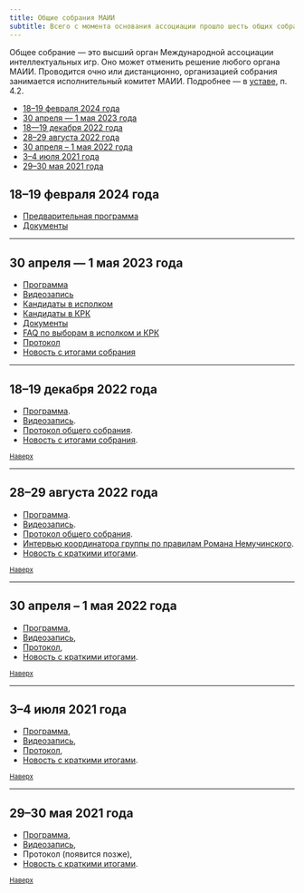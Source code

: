 ```yaml
---
title: Общие собрания МАИИ
subtitle: Всего с момента основания ассоциации прошло шесть общих собраний.
---
```


Общее собрание — это высший орган Международной ассоциации интеллектуальных игр. Оно может отменить решение любого органа МАИИ. Проводится очно или дистанционно, организацией собрания занимается исполнительный комитет МАИИ. Подробнее — в [уставе](https://www.maii.li/statute/ru), п. 4.2.


- [18–19 февраля 2024 года](#feb24)  <a name="atop"></a>
- [30 апреля — 1 мая 2023 года](#aprmay23)
- [18—19 декабря 2022 года](#dec22)
- [28–29 августа 2022 года](#aug22)
- [30 апреля – 1 мая 2022 года](#aprmay22)
- [3–4 июля 2021 года](#jul21)
- [29–30 мая 2021 года](#may21)

## 18–19 февраля 2024 года <a name="feb24"></a>

- [Предварительная программа](https://www.maii.li/news/2024-01-21-anons-fevralskogo-obshego-sobraniya/)
- [Документы](https://forum.znatoki.site/c/obshhee-sobranie-18-02-2024/dokumenty/76)

-------

## 30 апреля — 1 мая 2023 года <a name="aprmay23"></a>

- [Программа](https://www.maii.li/news/2023-04-27-programma-obshego-sobraniya-30-aprelya-1-maya/)
- [Видеозапись](https://youtu.be/hilB_CsFEEo?t=309)
- [Кандидаты в исполком](https://forum.znatoki.site/c/obshhee-sobranie-30-04-2023/kandidaty-v-ispolkom/56)
- [Кандидаты в КРК](https://forum.znatoki.site/c/obshhee-sobranie-30-04-2023/kandidaty-v-krk/58)
- [Документы](https://forum.znatoki.site/c/obshhee-sobranie-30-04-2023/dokumenty/60)
- [FAQ по выборам в исполком и КРК](https://www.maii.li/p/election-faq)
- [Протокол](https://www.maii.li/docs/2023-05-03-protokol-obshego-sobraniya-maii-ot-30.04.2023/)
- [Новость с итогами собрания](https://www.maii.li/news/2023-05-02-itogi-vesennego-obshego-sobraniya/)

--------

## 18–19 декабря 2022 года <a name="dec22"></a>

- [Программа](https://www.maii.li/news/2022-12-14-programma-dekabrskogo-obshego-sobraniya/).
- [Видеозапись](https://youtu.be/dWVDDVDgQ5Y).
- [Протокол общего собрания](https://www.maii.li/docs/2022-12-21-protokol-obshego-sobraniya-maii-ot-21.12.2022/).
- [Новость с итогами собрания](https://www.maii.li/news/2022-12-22-itogi-dekabrskogo-obshego-sobraniya).

<small>[Наверх](#atop)</small>

--------

## 28–29 августа 2022 года <a name="aug22"></a>

- [Программа](https://www.maii.li/news/2022-08-27-obshee-sobranie-28-avgusta:-samoe-glavnoe/).
- [Видеозапись](https://www.youtube.com/watch?v=QWzl0a1pvUU).
- [Протокол общего собрания](https://www.maii.li/docs/2022-08-30-protokol-obshego-sobraniya-maii-ot-28.08.2022/).
- [Интервью координатора группы по правилам Романа Немучинского](https://teletype.in/@maii/rules-nemuchinskiy).
- [Новость с краткими итогами](https://www.maii.li/news/2022-08-29-itogi-avgustovskogo-obshego-sobraniya/).

<small>[Наверх](#atop)</small>

--------

## 30 апреля – 1 мая 2022 года <a name="aprmay22"></a>

- [Программа](https://www.maii.li/news/2022-04-23-opublikovana-okonchatelnaya-programma-obshego-sobraniya-30-aprelya/),
- [Видеозапись](https://www.youtube.com/watch?v=Dy09_hwg36c),
- [Протокол](https://www.maii.li/docs/2022-05-02-protokol-obshego-sobraniya-maii-ot-30.04.2022/),
- [Новость с краткими итогами](https://www.maii.li/news/2022-05-03-itogi-obshego-sobraniya-30-aprelya/). 

<small>[Наверх](#atop)</small>

--------

## 3–4 июля 2021 года <a name="jul21"></a>

- [Программа](https://www.maii.li/news/2021-06-19-iyulskoe-obshee-sobranie:-povestka-i-sutochnoe-golosovanie/),
- [Видеозапись](https://www.youtube.com/watch?v=l8ms0YrplmM),
- [Протокол](https://www.maii.li/docs/2021-07-07-protokol-obshego-sobraniya-maii-ot-03.07.2021),
- [Новость с краткими итогами](https://www.maii.li/news/2021-07-08-itogi-obshego-sobraniya-i-dalnejshie-shagi/).

<small>[Наверх](#atop)</small>

--------

## 29–30 мая 2021 года <a name="may21"></a>

- [Программа](https://www.maii.li/news/2021-05-28-priglashenie-na-obshee-sobranie-maii/), 
- [Видеозапись](https://www.youtube.com/watch?v=RkRpLULURNo),
- Протокол (появится позже),
- [Новость с краткими итогами](https://www.maii.li/news/2021-06-01-itogi-sobraniya-i-dalnejshie-shagi/).

<small>[Наверх](#atop)</small>

